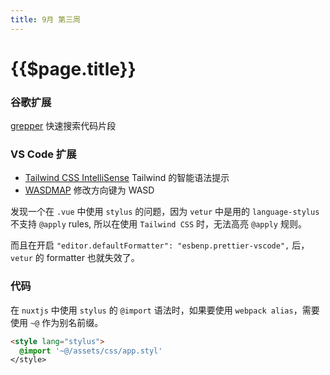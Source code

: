 ```yaml
---
title: 9月 第三周
---
```


# {{$page.title}}

### 谷歌扩展

[grepper](https://www.codegrepper.com/index.php) 快速搜索代码片段

### VS Code 扩展

- [Tailwind CSS IntelliSense](https://marketplace.visualstudio.com/items?itemName=bradlc.vscode-tailwindcss) Tailwind 的智能语法提示
- [WASDMAP](https://marketplace.visualstudio.com/items?itemName=mvromer.wasdmap) 修改方向键为 WASD

发现一个在 `.vue` 中使用 `stylus` 的问题，因为 `vetur` 中是用的 `language-stylus` 不支持 `@apply` rules, 所以在使用 `Tailwind CSS` 时，无法高亮 `@apply` 规则。

而且在开启 `"editor.defaultFormatter": "esbenp.prettier-vscode",` 后， `vetur` 的 formatter 也就失效了。

### 代码

在 `nuxtjs` 中使用 `stylus` 的 `@import` 语法时，如果要使用 `webpack alias`，需要使用 `~@` 作为别名前缀。

```html
<style lang="stylus">
  @import '~@/assets/css/app.styl'
</style>
```
